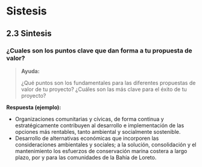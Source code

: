 # Sistesis

## 2.3 Sintesis

### ¿Cuales son los puntos clave que dan forma a tu propuesta de valor?

> **Ayuda:**
>
> ¿Qué puntos son los fundamentales para las diferentes propuestas de valor de tu proyecto? ¿Cuáles son las más clave para el éxito de tu proyecto?

**Respuesta \(ejemplo\):**

* Organizaciones comunitarias y cívicas, de forma continua y estratégicamente contribuyen al desarrollo e implementación de las opciones más rentables, tanto ambiental y socialmente sostenible.
* Desarrollo de alternativas económicas que incorporen las consideraciones ambientales y sociales; a la solución, consolidación y el mantenimiento los esfuerzos de conservación marina costera a largo plazo, por y para las comunidades de la Bahía de Loreto.

